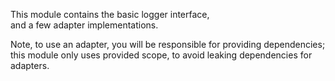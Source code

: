 This module contains the basic logger interface,  
and a few adapter implementations.
    
Note, to use an adapter, you will be responsible for providing dependencies;  
this module only uses provided scope, to avoid leaking dependencies for adapters.